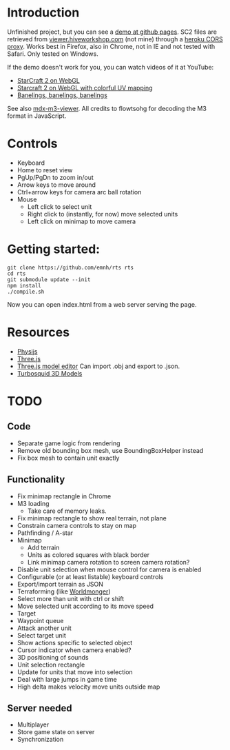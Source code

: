 # Introduction

Unfinished project, but you can see a [demo at github pages](http://emnh.github.io/rts/).
SC2 files are retrieved from
[viewer.hiveworkshop.com](http://viewer.hiveworkshop.com/?q=Assets/units/zerg/baneling/baneling.m3)
(not mine) through a [heroku CORS proxy](http://crossorigin.herokuapp.com/).
Works best in Firefox, also in Chrome, not in IE and not tested with Safari.
Only tested on Windows.

If the demo doesn't work for you, you can watch videos of it at YouTube:
 - [StarCraft 2 on WebGL](https://www.youtube.com/watch?v=PoPNrz2LUG0)
 - [Starcraft 2 on WebGL with colorful UV mapping](https://www.youtube.com/watch?v=EvhUteDp3o8)
 - [Banelings, banelings, banelings](https://www.youtube.com/watch?v=aqKsVelmeeI)

See also [mdx-m3-viewer](https://github.com/flowtsohg/mdx-m3-viewer).
All credits to flowtsohg for decoding the M3 format in JavaScript.

# Controls

 - Keyboard
  - Home to reset view
  - PgUp/PgDn to zoom in/out
  - Arrow keys to move around
  - Ctrl+arrow keys for camera arc ball rotation 
 - Mouse
   - Left click to select unit
   - Right click to (instantly, for now) move selected units
   - Left click on minimap to move camera

# Getting started:

    git clone https://github.com/emnh/rts rts
    cd rts
    git submodule update --init
    npm install
    ./compile.sh

Now you can open index.html from a web server serving the page.

# Resources
 - [Physijs](http://chandlerprall.github.io/Physijs/)
 - [Three.js](http://threejs.org/)
 - [Three.js model editor](http://threejs.org/editor/) Can import .obj and export to .json.
 - [Turbosquid 3D Models](http://www.turbosquid.com)

# TODO

## Code
 - Separate game logic from rendering
 - Remove old bounding box mesh, use BoundingBoxHelper instead
 - Fix box mesh to contain unit exactly

## Functionality
 - Fix minimap rectangle in Chrome
 - M3 loading
   - Take care of memory leaks.
 - Fix minimap rectangle to show real terrain, not plane
 - Constrain camera controls to stay on map
 - Pathfinding / A-star
 - Minimap
   - Add terrain
   - Units as colored squares with black border
   - Link minimap camera rotation to screen camera rotation?
 - Disable unit selection when mouse control for camera is enabled
 - Configurable (or at least listable) keyboard controls
 - Export/import terrain as JSON
 - Terraforming (like [Worldmonger](http://www.babylonjs.com/Scenes/Worldmonger/index.html))
 - Select more than unit with ctrl or shift
 - Move selected unit according to its move speed
  - Target
  - Waypoint queue
 - Attack another unit
  - Select target unit
 - Show actions specific to selected object
 - Cursor indicator when camera enabled?
 - 3D positioning of sounds
 - Unit selection rectangle
  - Update for units that move into selection
 - Deal with large jumps in game time
  - High delta makes velocity move units outside map

## Server needed
 - Multiplayer
  - Store game state on server
  - Synchronization
